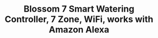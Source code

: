 ---
title: > #shorten me
  Blossom 7 Smart Watering Controller, 7 Zone, WiFi, works with Amazon Alexa
name: >
  Blossom 7 Smart Watering Controller, 7 Zone, WiFi, works with Amazon Alexa
buy_now: "https://www.amazon.com/Blossom-Smart-Watering-Controller-Amazon/dp/B06XFR7J3D?SubscriptionId=AKIAIA5RBQIWQVTCUEUQ&tag=coldcutdeals-20&linkCode=xm2&camp=2025&creative=165953&creativeASIN=B06XFR7J3D"
description_markdown: >-

  - Uses up-to-the minute satellite based weather data so sprinklers water only when they need to

  - Helps to prevent over-watering

  - Covers 7 zones. The connector for the Pump Start Relay (PSR) can alternatively be set to support an eighth zone.

  - Create a watering schedule for your sprinkler system from anywhere by using a smartphone or tablet

  - Installs in as little as 15 minutes


tweet_id_str: "939388024256856064"
price: "$130.46"
list_price: "$149.99"
deal_price: "$51.32"
you_save: "$79.14 (61%)"
asin: "B06XFR7J3D"
image: "https://images-na.ssl-images-amazon.com/images/I/41U0avOb1rL.jpg"
---